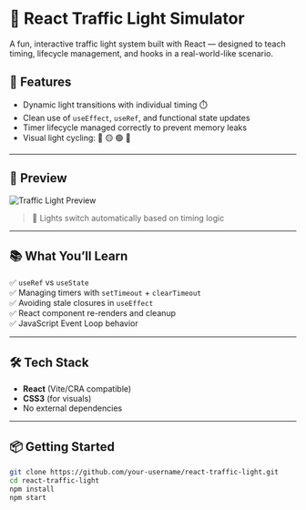 # 🚦 React Traffic Light Simulator

A fun, interactive traffic light system built with React — designed to teach timing, lifecycle management, and hooks in a real-world-like scenario.

## 🌟 Features

- Dynamic light transitions with individual timing ⏱️
- Clean use of `useEffect`, `useRef`, and functional state updates
- Timer lifecycle managed correctly to prevent memory leaks
- Visual light cycling: 🔴 🟡 🟢 🔵

---

## 📸 Preview

![Traffic Light Preview](./preview.png)  
> 🔁 Lights switch automatically based on timing logic

---

## 📚 What You’ll Learn

✅ `useRef` vs `useState`  
✅ Managing timers with `setTimeout` + `clearTimeout`  
✅ Avoiding stale closures in `useEffect`  
✅ React component re-renders and cleanup  
✅ JavaScript Event Loop behavior

---

## 🛠️ Tech Stack

- **React** (Vite/CRA compatible)
- **CSS3** (for visuals)
- No external dependencies

---

## 📦 Getting Started

```bash
git clone https://github.com/your-username/react-traffic-light.git
cd react-traffic-light
npm install
npm start
